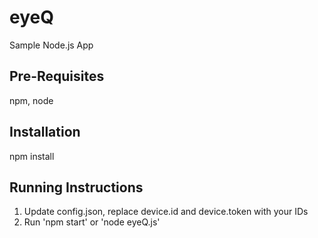 # eyeQ
Sample Node.js App

## Pre-Requisites
npm, node

## Installation
npm install

## Running Instructions

1. Update config.json, replace device.id and device.token with your IDs
2. Run 'npm start' or 'node eyeQ.js'
